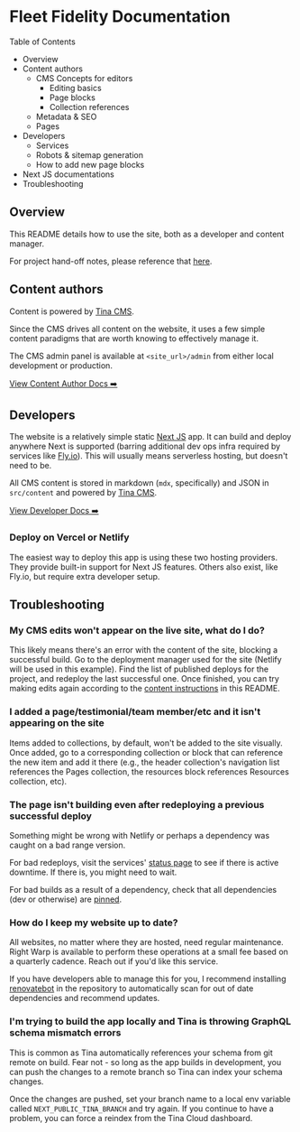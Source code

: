 # Fleet Fidelity Documentation

Table of Contents

- Overview
- Content authors
  - CMS Concepts for editors
    - Editing basics
    - Page blocks
    - Collection references
  - Metadata & SEO
  - Pages
- Developers
  - Services
  - Robots & sitemap generation
  - How to add new page blocks
- Next JS documentations
- Troubleshooting

## Overview

This README details how to use the site, both as a developer and content manager.

For project hand-off notes, please reference that [here](https://docs.google.com/document/d/1qziXgp3qLGH4JZ7Jobqp_oc3lUSVIr8-MTvuGRxqh3I/edit?tab=t.0).

## Content authors

Content is powered by [Tina CMS](https://tina.io/).

Since the CMS drives all content on the website, it uses a few simple content paradigms that are worth knowing to effectively manage it.

The CMS admin panel is available at `<site_url>/admin` from either local development or production.

[View Content Author Docs ➡️](docs/content-authors.md)

## Developers

The website is a relatively simple static [Next JS](#next-js-documentation) app. It can build and deploy anywhere Next is supported (barring additional dev ops infra required by services like [Fly.io](https://fly.io/)). This will usually means serverless hosting, but doesn't need to be.

All CMS content is stored in markdown (`mdx`, specifically) and JSON in `src/content` and powered by [Tina CMS](https://tina.io).

[View Developer Docs ➡️](docs/developers.md)

### Deploy on Vercel or Netlify

The easiest way to deploy this app is using these two hosting providers. They provide built-in support for Next JS features. Others also exist, like Fly.io, but require extra developer setup.

## Troubleshooting

### My CMS edits won't appear on the live site, what do I do?

This likely means there's an error with the content of the site, blocking a successful build. Go to the deployment manager used for the site (Netlify will be used in this example). Find the list of published deploys for the project, and redeploy the last successful one. Once finished, you can try making edits again according to the [content instructions](#content) in this README.

### I added a page/testimonial/team member/etc and it isn't appearing on the site

Items added to collections, by default, won't be added to the site visually. Once added, go to a corresponding collection or block that can reference the new item and add it there (e.g., the header collection's navigation list references the Pages collection, the resources block references Resources collection, etc).

### The page isn't building even after redeploying a previous successful deploy

Something might be wrong with Netlify or perhaps a dependency was caught on a bad range version.

For bad redeploys, visit the services' [status page](https://www.netlifystatus.com/) to see if there is active downtime. If there is, you might need to wait.

For bad builds as a result of a dependency, check that all dependencies (dev or otherwise) are [pinned](https://maxleiter.com/blog/pin-dependencies).

### How do I keep my website up to date?

All websites, no matter where they are hosted, need regular maintenance. Right Warp is available to perform these operations at a small fee based on a quarterly cadence. Reach out if you'd like this service.

If you have developers able to manage this for you, I recommend installing [renovatebot](https://docs.renovatebot.com/) in the repository to automatically scan for out of date dependencies and recommend updates.

### I'm trying to build the app locally and Tina is throwing GraphQL schema mismatch errors

This is common as Tina automatically references your schema from git remote on build. Fear not - so long as the app builds in development, you can push the changes to a remote branch so Tina can index your schema changes.

Once the changes are pushed, set your branch name to a local env variable called `NEXT_PUBLIC_TINA_BRANCH` and try again. If you continue to have a problem, you can force a reindex from the Tina Cloud dashboard.
